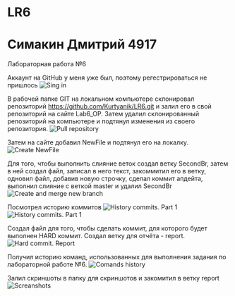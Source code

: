 # LR6
# Симакин Дмитрий 4917
Лабораторная работа №6

Аккаунт на GitHub у меня уже был, поэтому регестрироваться не пришлось
![Sing in](https://github.com/izolator3000/Lab6_OP/blob/master/screanshots/1.png)

В рабочей папке GIT на локальном компьютере склонировал репозиторий https://github.com/Kurtyanik/LR6.git и залил его в свой репозиторий на сайте Lab6_OP. Затем удалил склонированный репозиторий на компьютере и подтянул изменения из своего репозитория.
![Pull repository](https://github.com/izolator3000/Lab6_OP/blob/master/screanshots/PullRep.png)

Затем на сайте добавил NewFile и подтянул его на локалку.
![Create NewFile](https://github.com/izolator3000/Lab6_OP/blob/master/screanshots/Create%20NewFile.png)
 
Для того, чтобы выполнить слияние веток создал ветку SecondBr, затем в ней создал файл, записал в него текст, закоммитил его в ветку, одновил файл, добавив новую строчку, сделал коммит апдейта, выполнил слияние с веткой master и удалил SecondBr
![Create and merge new branch](https://github.com/izolator3000/Lab6_OP/blob/master/screanshots/Create%20and%20delete%20new%20branch.png)

Посмотрел историю коммитов
![History commits. Part 1](https://github.com/izolator3000/Lab6_OP/blob/master/screanshots/HistoryCommits1.png)
![History commits. Part 1](https://github.com/izolator3000/Lab6_OP/blob/master/screanshots/HistoryCommits2.png)

Создал файл для того, чтобы сделать коммит, для которого будет выполнен HARD коммит. Создал ветку для отчёта - report.
![Hard commit. Report](https://github.com/izolator3000/Lab6_OP/blob/master/screanshots/HardCommit%20and%20report.png)

Получил историю команд, использованных для выполнения задания по лабораторной работе №6.
![Comands history](https://github.com/izolator3000/Lab6_OP/blob/master/screanshots/History%20commands.png)

Залил скриншоты в папку для скриншотов и закомитил в ветку report
![Screanshots](https://github.com/izolator3000/Lab6_OP/blob/master/screanshots/Screanshots.png)
